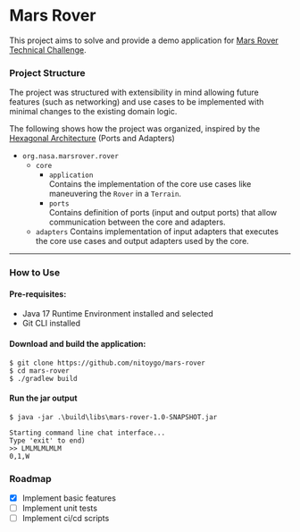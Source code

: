# Mars Rover

This project aims to solve and provide a demo application for [Mars Rover Technical Challenge](MarsRover.md).

### Project Structure

The project was structured with extensibility in mind allowing future features (such as networking) and use cases to be implemented with minimal changes to the existing domain logic.

The following shows how the project was organized, inspired by the
[Hexagonal Architecture](https://en.wikipedia.org/wiki/Hexagonal_architecture_(software)) (Ports and Adapters)

* `org.nasa.marsrover.rover`
    * `core`
        * `application`  
          Contains the implementation of the core use cases like maneuvering the `Rover` in a `Terrain`.
        * `ports`  
          Contains definition of ports (input and output ports) that allow communication between the core and adapters.
    * `adapters`
      Contains implementation of input adapters that executes the core use cases and output adapters used by the core.

***  

### How to Use

#### Pre-requisites:
- Java 17 Runtime Environment installed and selected
- Git CLI installed

#### Download and build the application:

```
$ git clone https://github.com/nitoygo/mars-rover
$ cd mars-rover
$ ./gradlew build
```

#### Run the jar output

```
$ java -jar .\build\libs\mars-rover-1.0-SNAPSHOT.jar
```

```
Starting command line chat interface...
Type 'exit' to end)
>> LMLMLMLMLM
0,1,W
```


### Roadmap

- [x] Implement basic features
- [ ] Implement unit tests
- [ ] Implement ci/cd scripts
